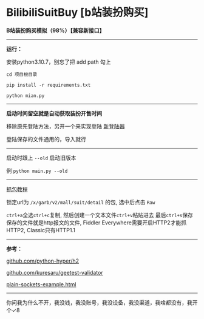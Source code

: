 # BilibiliSuitBuy [b站装扮购买]

**B站装扮购买模拟（98%）【兼容新接口】**

------------------------------------------------

**运行：**

安装python3.10.7，别忘了把 add path 勾上

```cd 项目根目录```

```pip install -r requirements.txt```

```python mian.py```

------------------------------------------------

**启动时间留空就是自动获取装扮开售时间**

移除原先登陆方法，另开一个来实现登陆 [新登陆器](https://github.com/lllk140/BilibiliLogin)

登陆保存的文件通用的，导入就行

------------------------------------------------

启动时跟上 ```--old``` 启动旧版本

例 ```python main.py --old```

------------------------------------------------

[抓包教程](https://www.bilibili.com/video/BV1Re411g7f5/)

锁定url为 ```/x/garb/v2/mall/suit/detail``` 的包, 选中后点击 ```Raw```

```ctrl+a```全选```ctrl+c```复制, 然后创建一个文本文件```ctrl+v```粘贴进去 最后```ctrl+s```保存
保存的文件就是http报文的文件, Fiddler Everywhere需要开启HTTP2才能抓HTTP2, Classic只有HTTP1.1

------------------------------------------------

**参考：**

[github.com/python-hyper/h2](https://github.com/python-hyper/h2)

[github.com/kuresaru/geetest-validator](https://github.com/kuresaru/geetest-validator)

[plain-sockets-example.html](https://python-hyper.org/projects/h2/en/stable/plain-sockets-example.html)

------------------------------------------------

你问我为什么不开，我没钱，我没账号，我没设备，我没渠道，我啥都没有，我开个✓8
